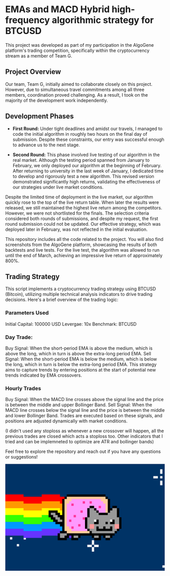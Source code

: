 # EMAs and MACD Hybrid high-frequency algorithmic strategy for BTCUSD

This project was developed as part of my participation in the AlgoGene platform's trading competition, specifically within the cryptocurrency stream as a member of Team G.

## Project Overview

Our team, Team G, initially aimed to collaborate closely on this project. However, due to simultaneous travel commitments among all three members, coordination proved challenging. As a result, I took on the majority of the development work independently.

## Development Phases

- **First Round:** Under tight deadlines and amidst our travels, I managed to code the initial algorithm in roughly two hours on the final day of submission. Despite these constraints, our entry was successful enough to advance us to the next stage.

- **Second Round:** This phase involved live testing of our algorithm in the real market. Although the testing period spanned from January to February, we only deployed our algorithm at the beginning of February. After returning to university in the last week of January, I dedicated time to develop and rigorously test a new algorithm. This revised version demonstrated significantly high returns, validating the effectiveness of our strategies under live market conditions.

Despite the limited time of deployment in the live market, our algorithm quickly rose to the top of the live return table. When later the results were released, we still maintained the highest live return among the competitors. However, we were not shortlisted for the finals. The selection criteria considered both rounds of submissions, and despite my request, the first round submission could not be updated. Our effective strategy, which was deployed later in February, was not reflected in the initial evaluation.

This repository includes all the code related to the project. You will also find screenshots from the AlgoGene platform, showcasing the results of both backtests and live tests. For the live test, the algorithm was allowed to run until the end of March, achieving an impressive live return of approximately 800%.

## Trading Strategy
This script implements a cryptocurrency trading strategy using BTCUSD (Bitcoin), utilizing multiple technical analysis indicators to drive trading decisions. Here's a brief overview of the trading logic:

### Parameters Used
Initial Capital: 100000 USD
Levergae: 10x
Benchmark: BTCUSD

### Day Trade:
Buy Signal: When the short-period EMA is above the medium, which is above the long, which in turn is above the extra-long period EMA.
Sell Signal: When the short-period EMA is below the medium, which is below the long, which in turn is below the extra-long period EMA. This strategy aims to capture trends by entering positions at the start of potential new trends indicated by EMA crossovers.

### Hourly Trades
Buy Signal: When the MACD line crosses above the signal line and the price is between the middle and upper Bollinger Band.
Sell Signal: When the MACD line crosses below the signal line and the price is between the middle and lower Bollinger Band. Trades are executed based on these signals, and positions are adjusted dynamically with market conditions.

(I didn't used any stoploss as whenever a new crossover will happen, all the previous trades are closed which acts a stoploss too. Other indicators that I tried and can be implemneted to optimize are ATR and bollinger bands)

Feel free to explore the repository and reach out if you have any questions or suggestions!

![](poptart1redrainbowfix_1.gif)

